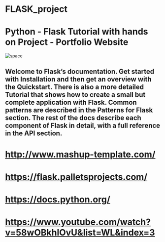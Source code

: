 # FLASK_project
# Python - Flask Tutorial with hands on Project - Portfolio Website
![space](https://user-images.githubusercontent.com/86709653/171901342-c31c0ddc-ce49-46db-aed8-4d67eb0c2701.jpg)
## Welcome to Flask’s documentation. Get started with Installation and then get an overview with the Quickstart. There is also a more detailed Tutorial that shows how to create a small but complete application with Flask. Common patterns are described in the Patterns for Flask section. The rest of the docs describe each component of Flask in detail, with a full reference in the API section.
# http://www.mashup-template.com/
# https://flask.palletsprojects.com/
# https://docs.python.org/
# https://www.youtube.com/watch?v=58wOBkhlOvU&list=WL&index=3
